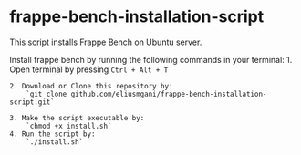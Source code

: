 # frappe-bench-installation-script


This script installs Frappe Bench on Ubuntu server.

Install frappe bench by running the following commands in your terminal:
    1. Open terminal by pressing `Ctrl + Alt + T`

    2. Download or Clone this repository by: 
        `git clone github.com/eliusmgani/frappe-bench-installation-script.git`

    3. Make the script executable by:
        `chmod +x install.sh`
    4. Run the script by:
        `./install.sh`
